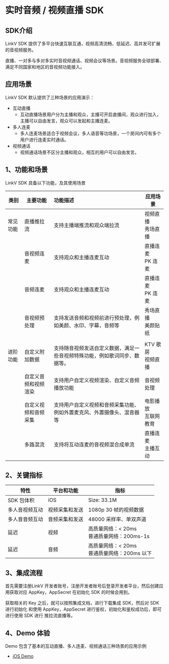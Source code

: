 # 实时音频 / 视频直播 SDK

## SDK介绍

LinkV  SDK 提供了多平台快速互联互通，视频高清流畅、低延迟、高并发可扩展的音视频服务。

直播、一对多与多对多实时音视频通话、视频会议等场景。音视频服务全球部署、满足不同国家和地区的音视频功能接入。

## 应用场景

LinkV  SDK 默认提供了三种场景的应用演示：

* 互动直播
  * 互动直播场景用户分为主播和观众，主播可开启直播间，观众进行加入，主播可以自由发言，观众可以发起和主播连麦。
* 多人连麦
  * 多人连麦场景适合于视频会议，多人语音等功场景，一个房间内可有多个用户进行连麦实时通话。
* 视频通话
  * 视频通话场景不区分主播和观众，相互的用户可以自由发言。

## <a name='1'></a>1、功能和场景
LinkV  SDK 具备以下功能，及其使用场景

|类别|主要功能|功能描述|应用场景|
| --- | --- | :-- | --- |
| 常见功能 | 直播推拉流 | 支持主播端推流和观众端拉流 | 视频直播<br/>秀场直播 |
| | 音视频连麦 | 支持观众和主播连麦互动 | 直播连麦<br/>PK 连麦 |
| | 音频连麦 | 支持观众和主播连麦互动 | 直播连麦<br/>PK 连麦 |
| | 音视频预处理| 支持发送音频和视频前进行预处理，例如美颜、水印、字幕，音频等 | 秀场直播<br/>美颜贴纸 |
| ||||
| 进阶功能 | 自定义附加数据 | 支持随音视频发送自定义数据，满足一些音视频特殊功能，例如歌词同步、数据等。 | KTV 歌房<br/>视频直播 |
|| 自定义音频和视频渲染|支持用户自定义视频渲染、自定义音频播放功能|音视频处理|
|| 自定义视频和音频采集|支持用户自定义视频和音频采集功能、例如外置麦克风、外置摄像头、混音器等|电影播放<br/>互联网教育|
|| 多路混流|支持将互动连麦的音视频混合成单流|直播连麦<br/>主播互动|


## <a name='2'></a>2、关键指标
|特性|平台和功能|指标|
| --- | --- | --- |
| SDK 包体积 | iOS | Size: 33.1M |
| 多人音视频互动|视频采集和发送|1080p 30 帧的视频数据|
|多人音音频互动|音频采集和发送|48000 采样率、单双声道|
| 延迟 |视频|高质量网络：< 20ms<br>普通质量网络：200ms-1s|
| 延迟 |音频|高质量网络：< 20ms<br>普通质量网络：200ms 以下|

## <a name='3'></a>3、集成流程

首先需要注册LinkV 开发者账号，注册开发者账号后登录开发者平台，然后创建应用获取对应 AppKey，AppSecret 在初始化 SDK 的时候会用到。

获取相关的 Key 之后，就可以按照集成文档，进行下载集成 SDK，然后对 SDK 进行初始化 和使用 AppKey，AppSecret 进行鉴权，初始化和鉴权成功后，即可进行使用 SDK 进行 推拉流直播等。

## <a name='4'></a>4、Demo 体验

Demo 包含了基本的互动直播、多人连麦、视频通话三种场景的应用示例

* [iOS Demo](/?p=/zh/ios/rtc/download_sdk.md&k=LKdNguJq)

